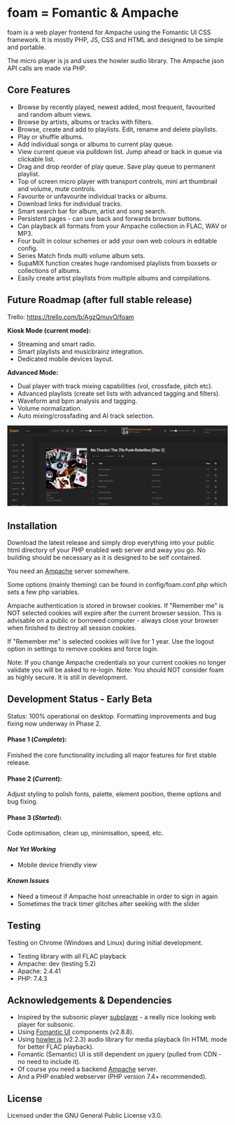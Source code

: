 # foam = Fomantic & Ampache

foam is a web player frontend for Ampache using the Fomantic UI CSS framework. It is mostly PHP, JS, CSS and HTML and designed to be simple and portable.

The micro player is js and uses the howler audio library. The Ampache json API calls are made via PHP.

## Core Features

- Browse by recently played, newest added, most frequent, favourited and random album views.
- Browse by artists, albums or tracks with filters.
- Browse, create and add to playlists. Edit, rename and delete playlists.
- Play or shuffle albums.
- Add individual songs or albums to current play queue.
- View current queue via pulldown list. Jump ahead or back in queue via clickable list.
- Drag and drop reorder of play queue. Save play queue to permanent playlist.
- Top of screen micro player with transport controls, mini art thumbnail and volume, mute controls.
- Favourite or unfavourite individual tracks or albums.
- Download links for individual tracks.
- Smart search bar for album, artist and song search.
- Persistent pages - can use back and forwards browser buttons.
- Can playback all formats from your Ampache collection in FLAC, WAV or MP3.
- Four built in colour schemes or add your own web colours in editable config.
- Series Match finds multi volume album sets.
- SupaMIX function creates huge randomised playlists from boxsets or collections of albums.
- Easily create artist playlists from multiple albums and compilations.

## Future Roadmap (after full stable release)

Trello: https://trello.com/b/AgzQmuvO/foam

**Kiosk Mode (current mode):**
- Streaming and smart radio.
- Smart playlists and musicbrainz integration.
- Dedicated mobile devices layout.

**Advanced Mode:**
- Dual player with track mixing capabilities (vol, crossfade, pitch etc).
- Advanced playlists (create set lists with advanced tagging and filters).
- Waveform and bpm analysis and tagging.
- Volume normalization.
- Auto mixing/crossfading and AI track selection.

![Overview](/img/screenshot_pre-release_wip3_sml.png)

## Installation
Download the latest release and simply drop everything into your public html directory of your PHP enabled web server and away you go. No building should be necessary as it is designed to be self contained.

You need an [Ampache](https://github.com/ampache/ampache) server somewhere.

Some options (mainly theming) can be found in config/foam.conf.php which sets a few php variables.

Ampache authentication is stored in browser cookies. If "Remember me" is NOT selected cookies will expire after the current browser session.
This is advisable on a public or borrowed computer - always close your browser when finished to destroy all session cookies.

If "Remember me" is selected cookies will live for 1 year. Use the logout option in settings to remove cookies and force login.

Note: If you change Ampache credentials so your current cookies no longer validate you will be asked to re-login.
Note: You should NOT consider foam as highly secure. It is still in development.

## Development Status - Early Beta
Status: 100% operational on desktop. Formatting improvements and bug fixing now underway in Phase 2.

#### Phase 1 (*Complete*):
Finished the core functionality including all major features for first stable release.

#### Phase 2 (*Current*):
Adjust styling to polish fonts, palette, element position, theme options and bug fixing.

#### Phase 3 (*Started*):
Code optimisation, clean up, minimisation, speed, etc.

#### _Not Yet Working_
- Mobile device friendly view

#### _Known Issues_
- Need a timeout if Ampache host unreachable in order to sign in again
- Sometimes the track timer glitches after seeking with the slider

## Testing
Testing on Chrome (Windows and Linux) during initial development.
- Testing library with all FLAC playback
- Ampache: dev (testing 5.2)
- Apache: 2.4.41
- PHP: 7.4.3

## Acknowledgements & Dependencies
- Inspired by the subsonic player [subplayer](https://github.com/peguerosdc/subplayer) - a really nice looking web player for subsonic.
- Using [Fomantic UI](https://github.com/fomantic/Fomantic-UI) components (v2.8.8).
- Using [howler.js](https://github.com/goldfire/howler.js) (v2.2.3) audio library for media playback (In HTML mode for better FLAC playback).
- Fomantic (Semantic) UI is still dependent on jquery (pulled from CDN - no need to include it).
- Of course you need a backend [Ampache](https://github.com/ampache/ampache) server.
- And a PHP enabled webserver (PHP version 7.4+ recommended).

## License

Licensed under the GNU General Public License v3.0.
